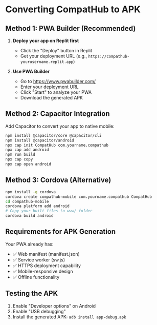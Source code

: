 
# Converting CompatHub to APK

## Method 1: PWA Builder (Recommended)

1. **Deploy your app on Replit first**
   - Click the "Deploy" button in Replit
   - Get your deployment URL (e.g., `https://compathub-yourusername.replit.app`)

2. **Use PWA Builder**
   - Go to https://www.pwabuilder.com/
   - Enter your deployment URL
   - Click "Start" to analyze your PWA
   - Download the generated APK

## Method 2: Capacitor Integration

Add Capacitor to convert your app to native mobile:

```bash
npm install @capacitor/core @capacitor/cli
npm install @capacitor/android
npx cap init CompatHub com.yourname.compathub
npx cap add android
npm run build
npx cap copy
npx cap open android
```

## Method 3: Cordova (Alternative)

```bash
npm install -g cordova
cordova create compathub-mobile com.yourname.compathub CompatHub
cd compathub-mobile
cordova platform add android
# Copy your built files to www/ folder
cordova build android
```

## Requirements for APK Generation

Your PWA already has:
- ✅ Web manifest (manifest.json)
- ✅ Service worker (sw.js)
- ✅ HTTPS deployment capability
- ✅ Mobile-responsive design
- ✅ Offline functionality

## Testing the APK

1. Enable "Developer options" on Android
2. Enable "USB debugging"
3. Install the generated APK: `adb install app-debug.apk`
